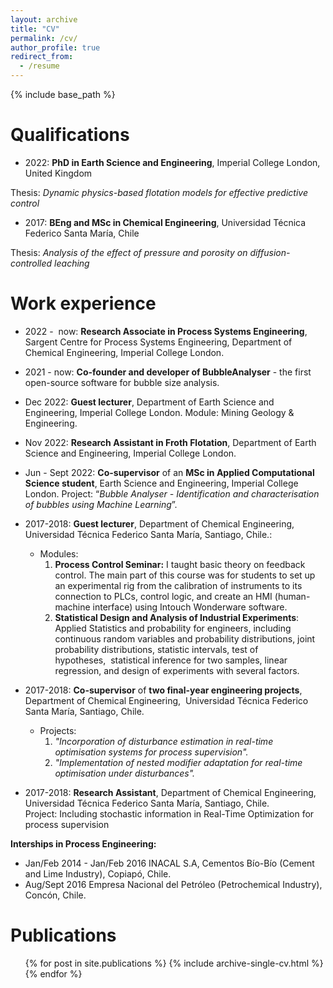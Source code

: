 ```yaml
---
layout: archive
title: "CV"
permalink: /cv/
author_profile: true
redirect_from:
  - /resume
---
```


{% include base_path %}

# Qualifications
* 2022: **PhD in Earth Science and Engineering**, Imperial College London, United Kingdom
 
 Thesis: *Dynamic physics-based flotation models for effective predictive control*
 
* 2017: **BEng and MSc in Chemical Engineering**, Universidad Técnica Federico Santa María, Chile

Thesis: *Analysis of the effect of pressure and porosity on diffusion-controlled leaching*


# Work experience

* 2022 -  now: **Research Associate in Process Systems Engineering**, Sargent Centre for Process Systems Engineering, Department of Chemical Engineering, Imperial College London.

* 2021 - now:	**Co-founder and developer of BubbleAnalyser** - the first open-source software for bubble size analysis. 

* Dec 2022: **Guest lecturer**, Department of Earth Science and Engineering, Imperial College London. Module: Mining Geology & Engineering. 

* Nov 2022:	**Research Assistant in Froth Flotation**, Department of Earth Science and Engineering, Imperial College London.

* Jun - Sept 2022: **Co-supervisor** of an **MSc in Applied Computational Science student**, Earth Science and Engineering, Imperial College London. Project: “_Bubble Analyser - Identification and characterisation of bubbles using Machine Learning_”.

* 2017-2018: **Guest lecturer**, Department of Chemical Engineering,  Universidad Técnica Federico Santa María, Santiago, Chile.:
  * Modules:
     1. **Process Control Seminar:** I taught basic theory on feedback control. The main part of this course was for students to set up an experimental rig from         the calibration of instruments to its connection to PLCs, control logic, and create an HMI (human-machine interface) using Intouch Wonderware software.
     2. **Statistical Design and Analysis of Industrial Experiments**: Applied Statistics and probability for engineers, including continuous random variables and probability distributions, joint probability distributions, statistic intervals, test of hypotheses,  statistical inference for two samples, linear regression, and design of experiments with several factors.

* 2017-2018: **Co-supervisor** of **two final-year engineering projects**, Department of Chemical Engineering,  Universidad Técnica Federico Santa María, Santiago, Chile.
  * Projects:
     1. _"Incorporation of disturbance estimation in real-time optimisation systems for process supervision"._
     2. _"Implementation of nested modifier adaptation for real-time optimisation under disturbances"._

* 2017-2018: **Research Assistant**, Department of Chemical Engineering,  Universidad Técnica Federico Santa María, Santiago, Chile. Project: Including stochastic information in Real-Time Optimization for process supervision
  
**Interships in Process Engineering:**
  * Jan/Feb 2014 - Jan/Feb 2016 INACAL S.A, Cementos Bío-Bío (Cement and Lime Industry), Copiapó, Chile.
  * Aug/Sept 2016 Empresa Nacional del Petróleo (Petrochemical Industry), Concón, Chile.

# Publications
  <ul>{% for post in site.publications %}
    {% include archive-single-cv.html %}
  {% endfor %}</ul>
  
